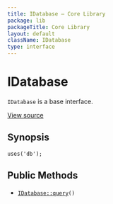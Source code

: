 ```yaml
---
title: IDatabase — Core Library
package: lib
packageTitle: Core Library
layout: default
className: IDatabase
type: interface
---
```


# IDatabase

<code>IDatabase</code> is a base interface.

<a href="http://github.com/nexgenta/eregansu/blob/master/lib/db.php">View source</a>

## Synopsis

<pre><code>uses('db');
</code></pre>
## Public Methods

* <code><a href="IDatabase%3A%3Aquery">IDatabase::query</a>()</code>

